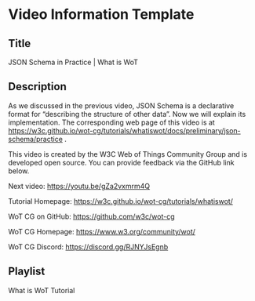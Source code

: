 # Video Information Template

## Title

JSON Schema in Practice | What is WoT

## Description

As we discussed in the previous video, JSON Schema is a declarative format for “describing the structure of other data”. Now we will explain its implementation.
The corresponding web page of this video is at https://w3c.github.io/wot-cg/tutorials/whatiswot/docs/preliminary/json-schema/practice .

This video is created by the W3C Web of Things Community Group and is developed open source. You can provide feedback via the GitHub link below.

Next video: https://youtu.be/gZa2vxmrm4Q

Tutorial Homepage: https://w3c.github.io/wot-cg/tutorials/whatiswot/

WoT CG on GitHub: https://github.com/w3c/wot-cg

WoT CG Homepage: https://www.w3.org/community/wot/

WoT CG Discord: https://discord.gg/RJNYJsEgnb

## Playlist

What is WoT Tutorial